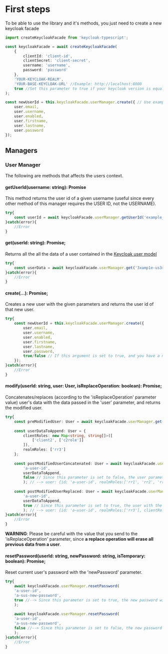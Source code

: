 # First steps

To be able to use the library and it's methods, you just need to create a new keycloak facade

```ts
import createKeycloakFacade from 'keycloak-typescript';

const keycloakFacade = await createKeycloakFacade(
    {
        clientId: 'client-id',
        clientSecret: 'client-secret',
        username: 'username',
        password: 'password'
    },
    'YOUR-KEYCLOAK-REALM',
    'YOUR-BASE-KEYCLOAK-URL' //Example: http://localhost:8000
    true //Set this parameter to true if your keycloak version is equal or higher to 17, otherwise, set this parameter to false
);

const newUserId = this.keycloakFacade.userManager.create({ // Use example of the user manager to create a new user
    user.email,
    user.username,
    user.enabled,
    user.firstname,
    user.lastname,
    user.password    
});
```

## Managers

### User Manager

The following are methods that affects the users context.

#### getUserId(username: string): Promise<string>

This method returns the user id of a given username (useful since every other method of this manager requires the USER ID, not the USERNAME).

```ts
try{
    const userId = await keycloakFacade.userManager.getUserId('example_username');
}catch(error){
    //Error
}
```

#### get(userId: string): Promise<User>;
    
Returns all the all the data of a user contained in the [Keycloak user model](https://github.com/krasamo/keycloak-typescript/blob/main/src/models/user.ts)

```ts
try{
    const userData = await keycloakFacade.userManager.get('3xamp1e-us3r-1d');
}catch(error){
    //Error
}
```

#### create(...): Promise<string>;
    
Creates a new user with the given parameters and returns the user id of that new user.

```ts
try{
    const newUserId = this.keycloakFacade.userManager.create({
        user.email,
        user.username,
        user.enabled,
        user.firstname,
        user.lastname,
        user.password,
        true/false // If this argument is set to true, and you have a mail server configured in your keycloak server, then a verification email will be sent to the new user's email
    });
}catch(error){
    //Error
}
```

#### modify(userId: string, user: User, isReplaceOperation: boolean): Promise<User>;
    
Concatenates/replaces (according to the 'isReplaceOperation' parameter value) user's data with the data passed in the 'user' parameter, and returns the modified user.

```ts
try{
    const preModifiedUser: User = await keycloakFacade.userManager.get('a-user-id'); // --> user: {id: 'a-user-id', realmRoles:['rr1', 'rr2'], clientRoles: [['client1', ['c1role']]]}
    
    const userDataToAppend: User = {
        clientRoles: new Map<string, string[]>([
            ['client2', ['c2role']]
        ]),
        realmRoles: ['rr3']
    };
    
    const postModifiedUserConcatenated: User = await keycloakFacade.userManager.modify(
        'a-user-id',
        userDataToAppend,
        false // Since this parameter is set to false, the user parameter will be APPENDED to the user with that user id
        ); // --> user: {id: 'a-user-id', realmRoles:['rr1', 'rr2', 'rr3'], clientRoles: [['client1', ['c1role']], ['client2', ['c2role']]]}
        
    const postModifiedUserReplaced: User = await keycloakFacade.userManager.modify(
        'a-user-id',
        userDataToAppend,
        true // Since this parameter is set to true, the user with the specified user id will be REPLACED with the user parameter
        ); // --> user: {id: 'a-user-id', realmRoles:['rr3'], clientRoles: [['client2', ['c2role']]]}
}catch(error){
    //Error
}
```

**WARNING**: Please be careful with the value that you send to the 'isReplaceOperation' parameter, since **a replace operation will erase all previous data from a user**.

#### resetPassword(userId: string, newPassword: string, isTemporary: boolean): Promise<void>;
    
Reset current user's password with the 'newPassword' parameter.
    
```ts
try{
    await keycloakFacade.userManager.resetPassword(
    'a-user-id',
    'a-sus-new-password',
    true //--> Since this parameter is set to true, the new password will be temporary, and the user will have to change it in their next login.
    );
    
    await keycloakFacade.userManager.resetPassword(
    'a-user-id',
    'a-sus-new-password',
    false //--> Since this parameter is set to false, the new password will not be temporary, and the user will not have to change it in their next login.
    ); 
}catch(error){
    //Error
}
```